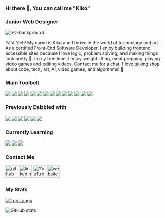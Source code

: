 ### Hi there 👋, You can call me "Kiko"
### Junior Web Designer
![rez-background](https://github.com/knpausch/knpausch/assets/19957834/72656d84-699d-441b-b011-046aca9715bf)

Yá'át'ééh! My name is Kiko and I thrive in the world of technology and art. As a certified Front-End Software Developer, I enjoy building frontend accessible sites because I love logic, problem solving, and making things look pretty 🌸. In my free time, I enjoy weight lifting, meal prepping, playing video games and editing videos. Contact me for a chat, I love talking shop about code, tech, art, AI, video games, and algorithms! 🍵

### Main Toolbelt

<p align="left">
  <img src="https://img.shields.io/badge/JavaScript-F7DF1E?style=for-the-badge&logo=javascript&logoColor=black" />
  <img src="https://img.shields.io/badge/React-20232A?style=for-the-badge&logo=react&logoColor=61DAFB" />
  <img src="https://img.shields.io/badge/CSS3-1572B6?style=for-the-badge&logo=css3&logoColor=white" />
  <img src="https://img.shields.io/badge/HTML5-E34F26?style=for-the-badge&logo=html5&logoColor=white" />
  <img src="https://img.shields.io/badge/Cypress.io-6e3596?style=for-the-badge&logo=cypress" />
  <img src="https://img.shields.io/badge/mocha.js-323330?style=for-the-badge&logo=mocha&logoColor=Brown" />
  <img src="https://img.shields.io/badge/chai.js-323330?style=for-the-badge&logo=chai&logoColor=red" />
  <img src="https://img.shields.io/badge/React_Router-20232A?style=for-the-badge&logo=react-router&logoColor=white" />
  <img src="https://img.shields.io/badge/Figma-CA4245?style=for-the-badge&logo=figma&logoColor=white" />
  <img src="https://img.shields.io/badge/WordPress-00749C?style=for-the-badge&logo=WordPress" />
  <img src="https://img.shields.io/badge/GitHub-100000?style=for-the-badge&logo=github&logoColor=white" />
  <img src="https://img.shields.io/badge/Git-8b0000?style=for-the-badge&logo=git" />
  <img src="https://img.shields.io/badge/Webpack-075cdb?style=for-the-badge&logo=webpack" />
  <img src="https://img.shields.io/badge/npm-323330?style=for-the-badge&logo=npm" />
</p>

### Previously Dabbled with

<p align="left">
  <img src="https://img.shields.io/badge/JAVA-5382a1?style=for-the-badge&logo=JAVA&logoColor=white" />
  <img src="https://img.shields.io/badge/C++-044F88?style=for-the-badge&logo=cplusplus&logoColor=white" />
  <img src="https://img.shields.io/badge/TypeScript-007ACC?style=for-the-badge&logo=typescript&logoColor=white" />
  <img src="https://img.shields.io/badge/Sass-CC6699?style=for-the-badge&logo=sass&logoColor=white" />
  <img src="https://img.shields.io/badge/Redux-593D88?style=for-the-badge&logo=redux&logoColor=white" />
  <img src="https://img.shields.io/badge/-Apollo_GraphQL-311C87?style=for-the-badge&logo=apollo-graphql" />
</p>

### Currently Learning
<p align="left">
<img src="https://img.shields.io/badge/PHP-8993be?style=for-the-badge&logo=php&logoColor=black" />
<img src="https://img.shields.io/badge/PostgreSQL-316192?style=for-the-badge&logo=postgresql&logoColor=white" />
<img src="https://img.shields.io/badge/Express.js-404D59?style=for-the-badge&logo=express" />
</p>

### Contact Me
[<img src='https://cdn.jsdelivr.net/npm/simple-icons@3.0.1/icons/github.svg' alt='github' height='40'>](https://github.com/knpausch)  [<img src='https://cdn.jsdelivr.net/npm/simple-icons@3.0.1/icons/linkedin.svg' alt='linkedin' height='40'>](https://www.linkedin.com/in/knpausch/)  [<img src='https://cdn.jsdelivr.net/npm/simple-icons@3.0.1/icons/youtube.svg' alt='YouTube' height='40'>](https://www.youtube.com/c/knpausch)  [<img src='https://cdn.jsdelivr.net/npm/simple-icons@3.0.1/icons/icloud.svg' alt='website' height='40'>](https://keyaannapausch.com/)

### My Stats
[![Top Langs](https://github-readme-stats.vercel.app/api/top-langs/?username=knpausch)](https://github.com/anuraghazra/github-readme-stats)

![GitHub stats](https://github-readme-stats.vercel.app/api?username=knpausch&show_icons=true)  

